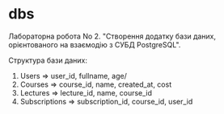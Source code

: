 # dbs
Лабораторна робота No 2. "Створення додатку бази даних, орієнтованого на взаємодію з СУБД PostgreSQL".

Структура бази даних:
1. Users => user_id, fullname, age/
2. Courses => course_id, name, created_at, cost
3. Lectures => lecture_id, name, course_id
4. Subscriptions => subscription_id, course_id, user_id
